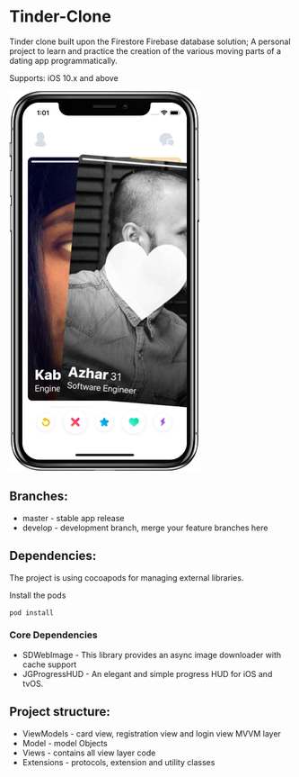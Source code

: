 # Tinder-Clone
Tinder clone built upon the Firestore Firebase database solution; A personal project to learn and practice the creation of the various moving parts of a dating app programmatically.

Supports: iOS 10.x and above

![Screen](2.png)


## Branches:

* master - stable app release
* develop - development branch, merge your feature branches here

## Dependencies:

The project is using cocoapods for managing external libraries.

Install the pods

```
pod install
```

### Core Dependencies

* SDWebImage - This library provides an async image downloader with cache support
* JGProgressHUD - An elegant and simple progress HUD for iOS and tvOS.

## Project structure:

* ViewModels - card view, registration view and login view MVVM layer
* Model - model Objects
* Views - contains all view layer code
* Extensions - protocols, extension and utility classes
